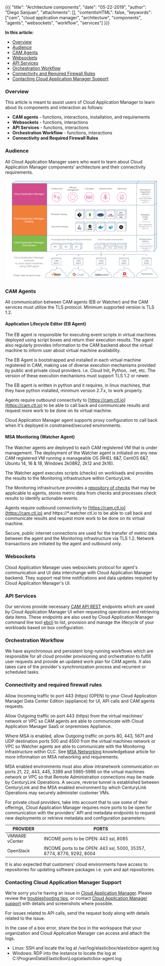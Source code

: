 {{{
"title": "Architecture components",
"date": "05-22-2019",
"author": "Diego Sanjuan",
"attachments": [],
"contentIsHTML": false,
"keywords": ["cam", "cloud application manager", "architecture", "components", "agents", "websockets", "workflow", "services"]
}}}


**In this article:**


* [Overview](#overview)
* [Audience](#audience)
* [CAM Agents](#cam-agents)
* [Websockets](#websockets)
* [API Services](#api-services)
* [Orchestration Workflow](#orchestration-workflow)
* [Connectivity and Required Firewall Rules](#connectivity-and-required-firewall-rules)
* [Contacting Cloud Application Manager Support](#contacting-cloud-application-manager-support)


### Overview


This article is meant to assist users of Cloud Application Manager to learn about its components and interaction as follows:

* **CAM agents** - functions, interactions, installation, and requirements
* **Websockets** - functions, interactions
* **API Services** - functions, interactions
* **Orchestration Workflow** - functions, interactions
* **Connectivity and Required Firewall Rules**


### Audience


All Cloud Application Manager users who want to learn about Cloud Application Manager components' architecture and their connectivity requirements.


![Cloud Application Manager Components](../../images/cloud-application-manager/components.png)


### CAM Agents


All communication between CAM agents (EB or Watcher) and the CAM services must utilize the TLS protocol.  Minimum supported version is TLS 1.2.

#### Application Lifecycle Editor (EB Agent)


The EB agent is responsible for executing event scripts in virtual machines deployed using script boxes and return their execution results. The agent also regularly provides information to the CAM backend about the virtual machine to inform user about virtual machine availability.

The EB Agent is bootstrapped and installed in each virtual machine registered in CAM, making use of diverse execution mechanisms provided by public and private cloud providers. i.e. Cloud Init, Python, .net, etc. The version of these execution mechanisms must support TLS 1.2 or newer.

The EB agent is written in python and it requires, in linux machines, that they have python installed, minimum version 2.7.x, to work properly.

Agents require outbound connectivity to [https://cam.ctl.io](https://cam.ctl.io) to be able to call back and communicate results and request more work to be done on its virtual machine. 

Cloud Application Manager agent supports proxy configuration to call back when it's deployed in constrained/secured environments.

#### MSA Monitoring (Watcher Agent)

The Watcher agents are deployed to each CAM registered VM that is under management.  The deployment of the Watcher agent is initiated on any new CAM registered VM running a manageable OS (RHEL 6&7, CentOS 6&7, Ubuntu 14, 16 & 18, Windows 2k08R2, 2k12 and 2k16).  

The Watcher agent executes scripts (checks) on workloads and provides the results to the Monitoring infrastructure within CenturyLink. 

The Monitoring infrastructure provides a [repository of checks](https://watcher.ctl.io/docs/check_types/) that may be applicable to agents, stores metric data from checks and processes check results to identify actionable events. 

Agents require outbound connectivity to [https://cam.ctl.io](https://cam.ctl.io) and https://\*.watcher.ctl.io to be able to call back and communicate results and request more work to be done on its virtual machine.  

Secure, public internet connections are used for the transfer of metric data between the agent and the Monitoring infrastructure via TLS 1.2. Network transactions are initiated by the agent and outbound only. 


### Websockets


Cloud Application Manager uses websockets protocol for agent's communication and UI data interchange with Cloud Application Manager backend. They support real time notifications and data updates required by Cloud Application Manager's UI.


### API Services


Our services provide necessary [CAM API REST](https://www.ctl.io/api-docs/cam/) endpoints which are used by Cloud Application Manager UI when requesting operations and retrieving data items. These endpoints are also used by Cloud Application Manager command line tool [ebcli](../Tutorials/ebcli-tutorial.md) to list, provision and manage the lifecycle of your workloads based on box configuration.


### Orchestration Workflow


We have asynchronous and persistent long-running workflows which are responsible for all cloud provider provisioning and orchestration to fulfill user requests and provide an updated work plan for CAM agents. It also takes care of the provider's synchronization process and recurrent or scheduled tasks.


### Connectivity and required firewall rules


Allow Incoming traffic to port 443 (https) (OPEN) to your Cloud Application Manager Data Center Edition (appliance) for UI, API calls and CAM agents requests.

Allow Outgoing traffic on port 443 (https) from the virtual machines' network or VPC so CAM agents are able to communicate with Cloud Application Manager SaaS or onpremises Appliance.

Where MSA is enabled, allow Outgoing traffic on ports 80, 443, 5671 and UDP destination ports 500 and 4500 from the virtual machines network or VPC so Watcher agents are able to communicate with the Monitoring infrastructure within CLC.  See [MSA Networking](https://www.ctl.io/knowledge-base/cloud-application-manager/managed-services/msa-networking/) knowledgebase article for more information on MSA networking and requirements.

MSA enabled environments must also allow intranetwork communication on ports 21, 22, 443, 445, 3389 and 5985-5986 on the virtual machines network or VPC so that Remote Administration connections may be made by CenturyLink Operations. A secure, reverse tunnel is established between CenturyLink and the MSA enabled environment by which CenturyLink Operations may securely administer customer VMs.   

For private cloud providers, take into account that to use some of their offerings, Cloud Application Manager requires more ports to be open for communication with the providers' API and metadata endpoints to request new deployments or retrieve metadata and configuration parameters:

|  PROVIDER     |  PORTS                                                                |
|---------------|-----------------------------------------------------------------------|
| VMWARE vCenter| INCOME ports to be OPEN: 443 ssl, 8085                                |
| OpenStack     | INCOME ports to be OPEN: 443 ssl, 5000, 35357, 8774, 8776, 9292, 8004 |

It is also expected that customers' cloud environments have access to repositories for updating software packages i.e. yum and apt repositories.  


### Contacting Cloud Application Manager Support


We’re sorry you’re having an issue in [Cloud Application Manager](https://www.ctl.io/cloud-application-manager/). Please review the [troubleshooting tips](../Troubleshooting/troubleshooting-tips.md), or contact [Cloud Application Manager support](mailto:cloudsupport@centurylink.com) with details and screenshots where possible.

For issues related to API calls, send the request body along with details related to the issue.

In the case of a box error, share the box in the workspace that your organization and Cloud Application Manager can access and attach the logs.
* Linux: SSH and locate the log at /var/log/elasticbox/elasticbox-agent.log
* Windows: RDP into the instance to locate the log at C:\ProgramData\ElasticBox\Logs\elasticbox-agent.log
